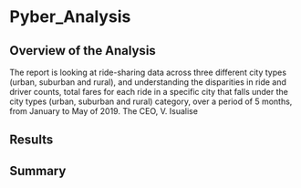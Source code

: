# Pyber_Analysis

## Overview of the Analysis
The report is looking at ride-sharing data across three different city types (urban, suburban and rural), and understanding the disparities in ride and driver counts, total fares for each ride in a specific city that falls under the city types (urban, suburban and rural) category, over a period of 5 months, from January to May of 2019. The CEO, V. Isualise
## Results


## Summary

